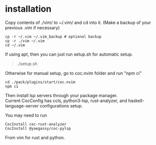 # installation

Copy contents of ./vim/ to ~/.vim/ and cd into it. (Make a backup of your previous .vim if necessary)
```
cp -r ~/.vim ~/.vim_backup # optional backup
cp -r ./vim ~/.vim
cd ~/.vim
```

If using apt, then you can just run setup.sh for automatic setup.
> ./setup.sh

Otherwise for manual setup, go to coc.nvim folder and run "npm ci"
```
cd ./pack/plugins/start/coc.nvim
npm ci
```
Then install lsp servers through your package manager.  
Current CocConfig has ccls, python3-lsp, rust-analyzer, and haskell-language-server configurations setup.  

You may need to run 
```
CocInstall coc-rust-analyzer 
CocInstall @yaegassy/coc-pylsp
```

From vim for rust and python.
